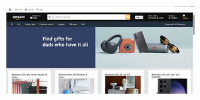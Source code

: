 ![Amazon Clone Screenshot](https://raw.githubusercontent.com/karadiya98/AMAZON/2188c18890f06273b23e21847e4ed98ac4791816/clone_amazon/Screenshot%20(19).png)
